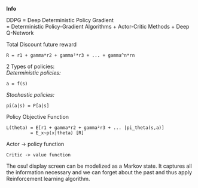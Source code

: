 **Info**

DDPG = Deep Deterministic Policy Gradient  
     = Deterministic Policy-Gradient Algorithms + Actor-Critic Methods + Deep Q-Network
     
 Total Discount future reward    
    
    R = r1 + gamma*r2 + gamma²*r3 + ... + gamma^n*rn
    
    
 2 Types of policies:  
 *Deterministic policies:*
    
    a = f(s)
 
 *Stochastic policies:*
 
 
    pi(a|s) = P[a|s]
    
 Policy Objective Function
 
 
    L(theta) = E[r1 + gamma*r2 + gamma²r3 + ... |pi_theta(s,a)]
             = E_x~p(x|theta) [R]   
    
    
Actor -> policy function  


    Critic -> value function
    
    
The osu! display screen can be modelized as a Markov state. It captures all the information necessary and we can forget about the past and thus apply Reinforcement learning algorithm.
